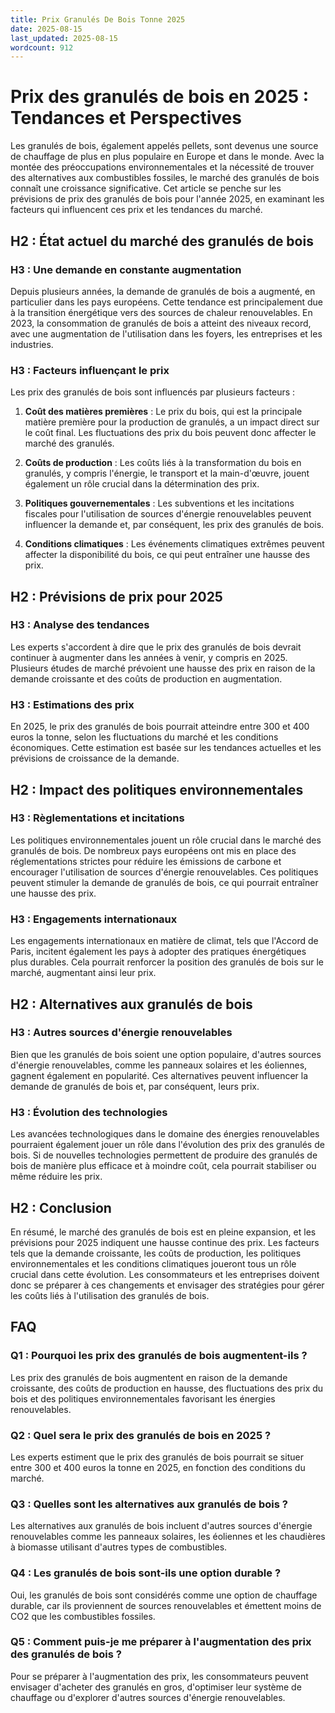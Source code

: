 ```yaml
---
title: Prix Granulés De Bois Tonne 2025
date: 2025-08-15
last_updated: 2025-08-15
wordcount: 912
---
```


# Prix des granulés de bois en 2025 : Tendances et Perspectives

Les granulés de bois, également appelés pellets, sont devenus une source de chauffage de plus en plus populaire en Europe et dans le monde. Avec la montée des préoccupations environnementales et la nécessité de trouver des alternatives aux combustibles fossiles, le marché des granulés de bois connaît une croissance significative. Cet article se penche sur les prévisions de prix des granulés de bois pour l'année 2025, en examinant les facteurs qui influencent ces prix et les tendances du marché.

## H2 : État actuel du marché des granulés de bois

### H3 : Une demande en constante augmentation

Depuis plusieurs années, la demande de granulés de bois a augmenté, en particulier dans les pays européens. Cette tendance est principalement due à la transition énergétique vers des sources de chaleur renouvelables. En 2023, la consommation de granulés de bois a atteint des niveaux record, avec une augmentation de l'utilisation dans les foyers, les entreprises et les industries.

### H3 : Facteurs influençant le prix

Les prix des granulés de bois sont influencés par plusieurs facteurs :

1. **Coût des matières premières** : Le prix du bois, qui est la principale matière première pour la production de granulés, a un impact direct sur le coût final. Les fluctuations des prix du bois peuvent donc affecter le marché des granulés.

2. **Coûts de production** : Les coûts liés à la transformation du bois en granulés, y compris l'énergie, le transport et la main-d'œuvre, jouent également un rôle crucial dans la détermination des prix.

3. **Politiques gouvernementales** : Les subventions et les incitations fiscales pour l'utilisation de sources d'énergie renouvelables peuvent influencer la demande et, par conséquent, les prix des granulés de bois.

4. **Conditions climatiques** : Les événements climatiques extrêmes peuvent affecter la disponibilité du bois, ce qui peut entraîner une hausse des prix.

## H2 : Prévisions de prix pour 2025

### H3 : Analyse des tendances

Les experts s'accordent à dire que le prix des granulés de bois devrait continuer à augmenter dans les années à venir, y compris en 2025. Plusieurs études de marché prévoient une hausse des prix en raison de la demande croissante et des coûts de production en augmentation.

### H3 : Estimations des prix

En 2025, le prix des granulés de bois pourrait atteindre entre 300 et 400 euros la tonne, selon les fluctuations du marché et les conditions économiques. Cette estimation est basée sur les tendances actuelles et les prévisions de croissance de la demande.

## H2 : Impact des politiques environnementales

### H3 : Règlementations et incitations

Les politiques environnementales jouent un rôle crucial dans le marché des granulés de bois. De nombreux pays européens ont mis en place des réglementations strictes pour réduire les émissions de carbone et encourager l'utilisation de sources d'énergie renouvelables. Ces politiques peuvent stimuler la demande de granulés de bois, ce qui pourrait entraîner une hausse des prix.

### H3 : Engagements internationaux

Les engagements internationaux en matière de climat, tels que l'Accord de Paris, incitent également les pays à adopter des pratiques énergétiques plus durables. Cela pourrait renforcer la position des granulés de bois sur le marché, augmentant ainsi leur prix.

## H2 : Alternatives aux granulés de bois

### H3 : Autres sources d'énergie renouvelables

Bien que les granulés de bois soient une option populaire, d'autres sources d'énergie renouvelables, comme les panneaux solaires et les éoliennes, gagnent également en popularité. Ces alternatives peuvent influencer la demande de granulés de bois et, par conséquent, leurs prix.

### H3 : Évolution des technologies

Les avancées technologiques dans le domaine des énergies renouvelables pourraient également jouer un rôle dans l'évolution des prix des granulés de bois. Si de nouvelles technologies permettent de produire des granulés de bois de manière plus efficace et à moindre coût, cela pourrait stabiliser ou même réduire les prix.

## H2 : Conclusion

En résumé, le marché des granulés de bois est en pleine expansion, et les prévisions pour 2025 indiquent une hausse continue des prix. Les facteurs tels que la demande croissante, les coûts de production, les politiques environnementales et les conditions climatiques joueront tous un rôle crucial dans cette évolution. Les consommateurs et les entreprises doivent donc se préparer à ces changements et envisager des stratégies pour gérer les coûts liés à l'utilisation des granulés de bois.

## FAQ

### Q1 : Pourquoi les prix des granulés de bois augmentent-ils ?

Les prix des granulés de bois augmentent en raison de la demande croissante, des coûts de production en hausse, des fluctuations des prix du bois et des politiques environnementales favorisant les énergies renouvelables.

### Q2 : Quel sera le prix des granulés de bois en 2025 ?

Les experts estiment que le prix des granulés de bois pourrait se situer entre 300 et 400 euros la tonne en 2025, en fonction des conditions du marché.

### Q3 : Quelles sont les alternatives aux granulés de bois ?

Les alternatives aux granulés de bois incluent d'autres sources d'énergie renouvelables comme les panneaux solaires, les éoliennes et les chaudières à biomasse utilisant d'autres types de combustibles.

### Q4 : Les granulés de bois sont-ils une option durable ?

Oui, les granulés de bois sont considérés comme une option de chauffage durable, car ils proviennent de sources renouvelables et émettent moins de CO2 que les combustibles fossiles.

### Q5 : Comment puis-je me préparer à l'augmentation des prix des granulés de bois ?

Pour se préparer à l'augmentation des prix, les consommateurs peuvent envisager d'acheter des granulés en gros, d'optimiser leur système de chauffage ou d'explorer d'autres sources d'énergie renouvelables.